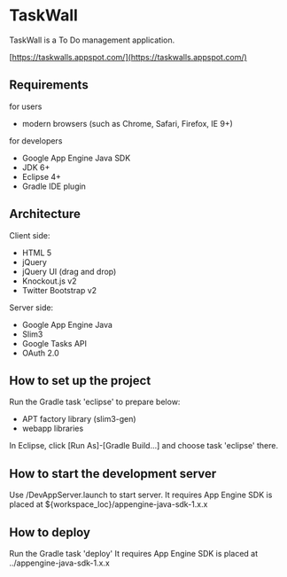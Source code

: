 TaskWall
========
TaskWall is a To Do management application.

[https://taskwalls.appspot.com/](https://taskwalls.appspot.com/)


Requirements
------------
for users

- modern browsers (such as Chrome, Safari, Firefox, IE 9+)

for developers

- Google App Engine Java SDK
- JDK 6+
- Eclipse 4+
- Gradle IDE plugin


Architecture
------------
Client side:

- HTML 5
- jQuery
- jQuery UI (drag and drop)
- Knockout.js v2
- Twitter Bootstrap v2

Server side:

- Google App Engine Java
- Slim3
- Google Tasks API
- OAuth 2.0


How to set up the project
-------------------------
Run the Gradle task 'eclipse' to prepare below:
- APT factory library (slim3-gen)
- webapp libraries

In Eclipse, click [Run As]-[Gradle Build...] and choose task 'eclipse' there.


How to start the development server
-----------------------------------
Use /DevAppServer.launch to start server.
It requires App Engine SDK is placed at ${workspace_loc}/appengine-java-sdk-1.x.x


How to deploy
-------------
Run the Gradle task 'deploy'
It requires App Engine SDK is placed at ../appengine-java-sdk-1.x.x

